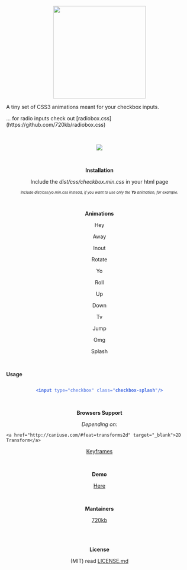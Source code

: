 <p align="center">
<img src="http://i.imgur.com/itrD5Oz.png" width="250"/>
</p>
<p align="center" style="text-align:center">

A tiny set of CSS3 animations meant for your checkbox inputs.

</p>
<p>
	... for radio inputs check out [radiobox.css](https://github.com/720kb/radiobox.css)
</p>
</br>
<p align="center" style="text-align:center">
<a href="https://gitter.im/720kb/checkbox.css?utm_source=badge&utm_medium=badge&utm_campaign=pr-badge&utm_content=badge" target="_blank">
<img src="https://badges.gitter.im/Join%20Chat.svg"/>
</a>
</p>
<br/>
<p align="center" style="text-align:center">
<b>Installation</b>
</p>
<p align="center" style="text-align:center">
Include the <i>dist/css/checkbox.min.css</i> in your html page
</p>
<p align="center" style="font-size:12px;">
<sub><i>Include dist/css/yo.min.css instead, if you want to use only the <b>Yo</b> animation, for example.</i></sub>
</p>
<br/>
<p align="center" style="text-align:center">
<b>Animations</b>
</p>

<p align="center" style="text-align:center">
Hey
</p>

<p align="center" style="text-align:center">
Away
</p>

<p align="center" style="text-align:center">
Inout
</p>

<p align="center" style="text-align:center">
Rotate
</p>

<p align="center" style="text-align:center">
Yo
</p>

<p align="center" style="text-align:center">
Roll
</p>

<p align="center" style="text-align:center">
Up
</p>

<p align="center" style="text-align:center">
Down
</p>

<p align="center" style="text-align:center">
Tv
</p>

<p align="center" style="text-align:center">
Jump
</p>

<p align="center" style="text-align:center">
Omg
</p>

<p align="center" style="text-align:center">
Splash
</p>

<br/>
<p align="center" style="text-align:center">

<b>Usage</b>

</p>

<p align="center" style="text-align:center">

<code style="color:royalblue">
<b>&#x3C;input</b> type="checkbox" class="<b>checkbox-splash</b>"<b>/&#x3E;</b>
</code>

</p>

<br/>
<p align="center" style="text-align:center">
<b>Browsers Support</b>
</p>
<p align="center" style="text-align:center">
<i>Depending on:</i>
</p>
<p align="center" style="text-align:center">

    <a href="http://caniuse.com/#feat=transforms2d" target="_blank">2D Transform</a>
 </p>
 <p align="center" style="text-align:center">   
    <a href="http://caniuse.com/#feat=css-animation" target="_blank">Keyframes</a>

</p>

<br/>
<p align="center" style="text-align:center">
<b>Demo</b>
</p>
<p align="center" style="text-align:center">
<a href="https://720kb.github.io/checkbox.css">Here</a>
</p>
<br/>

<p align="center" style="text-align:center">
<b>Mantainers</b>
</p>
<p align="center" style="text-align:center">
<a href="http://720kb.net">720kb</a>
</p>
<br/>
<p align="center" style="text-align:center">
<br/>
<b>License</b>
</p>

<p align="center" style="text-align:center">
(MIT) read <a href="https://github.com/720kb/checkbox.css/blob/gh-pages/LICENSE.md">LICENSE.md</a>
</p>
